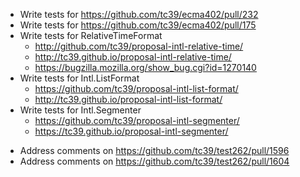 * Write tests for https://github.com/tc39/ecma402/pull/232
* Write tests for https://github.com/tc39/ecma402/pull/175
* Write tests for RelativeTimeFormat
  - http://github.com/tc39/proposal-intl-relative-time/
  - http://tc39.github.io/proposal-intl-relative-time/
  - https://bugzilla.mozilla.org/show_bug.cgi?id=1270140
* Write tests for Intl.ListFormat
  - https://github.com/tc39/proposal-intl-list-format/
  - http://tc39.github.io/proposal-intl-list-format/
* Write tests for Intl.Segmenter
  - https://github.com/tc39/proposal-intl-segmenter/
  - https://tc39.github.io/proposal-intl-segmenter/
- Address comments on https://github.com/tc39/test262/pull/1596
- Address comments on https://github.com/tc39/test262/pull/1604
